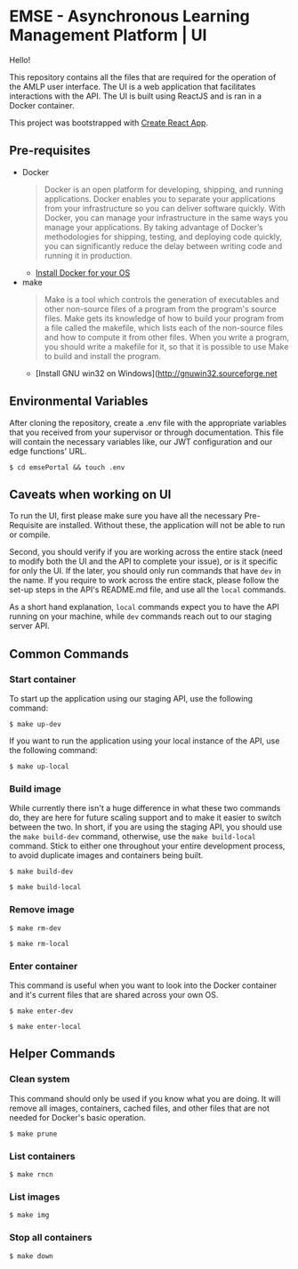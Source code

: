 # EMSE - Asynchronous Learning Management Platform | UI

Hello!

This repository contains all the files that are required for the operation of the AMLP user interface. The UI is a web application that facilitates interactions with the API. The UI is built using ReactJS and is ran in a Docker container.

This project was bootstrapped with [Create React App](https://github.com/facebook/create-react-app).

## Pre-requisites

- Docker
  > Docker is an open platform for developing, shipping, and running applications. Docker enables you to separate your applications from your infrastructure so you can deliver software quickly. With Docker, you can manage your infrastructure in the same ways you manage your applications. By taking advantage of Docker’s methodologies for shipping, testing, and deploying code quickly, you can significantly reduce the delay between writing code and running it in production.
  - [Install Docker for your OS](https://docs.docker.com/desktop/)
- make
  > Make is a tool which controls the generation of executables and other non-source files of a program from the program's source files. Make gets its knowledge of how to build your program from a file called the makefile, which lists each of the non-source files and how to compute it from other files. When you write a program, you should write a makefile for it, so that it is possible to use Make to build and install the program.
  - [Install GNU win32 on Windows](http://gnuwin32.sourceforge.net

## Environmental Variables

After cloning the repository, create a .env file with the appropriate variables that you received from your supervisor or through documentation. This file will contain the necessary variables like, our JWT configuration and our edge functions' URL.

```shell
$ cd emsePortal && touch .env
```

## Caveats when working on UI

To run the UI, first please make sure you have all the necessary Pre-Requisite are installed. Without these, the application will not be able to run or compile.

Second, you should verify if you are working across the entire stack (need to modify both the UI and the API to complete your issue), or is it specific for only the UI. If the later, you should only run commands that have `dev` in the name. If you require to work across the entire stack, please follow the set-up steps in the API's README.md file, and use all the `local` commands.

As a short hand explanation, `local` commands expect you to have the API running on your machine, while `dev` commands reach out to our staging server API.

## Common Commands

### Start container

To start up the application using our staging API, use the following command:

```shell
$ make up-dev
```

If you want to run the application using your local instance of the API, use the following command:

```shell
$ make up-local
```

### Build image

While currently there isn't a huge difference in what these two commands do, they are here for future scaling support and to make it easier to switch between the two. In short, if you are using the staging API, you should use the `make build-dev` command, otherwise, use the `make build-local` command. Stick to either one throughout your entire development process, to avoid duplicate images and containers being built.

```shell
$ make build-dev
```

```shell
$ make build-local
```

### Remove image

```shell
$ make rm-dev
```

```shell
$ make rm-local
```

### Enter container

This command is useful when you want to look into the Docker container and it's current files that are shared across your own OS.

```shell
$ make enter-dev
```

```shell
$ make enter-local
```

## Helper Commands

### Clean system

This command should only be used if you know what you are doing. It will remove all images, containers, cached files, and other files that are not needed for Docker's basic operation.

```shell
$ make prune
```

### List containers

```shell
$ make rncn
```

### List images

```shell
$ make img
```

### Stop all containers

```shell
$ make down
```
